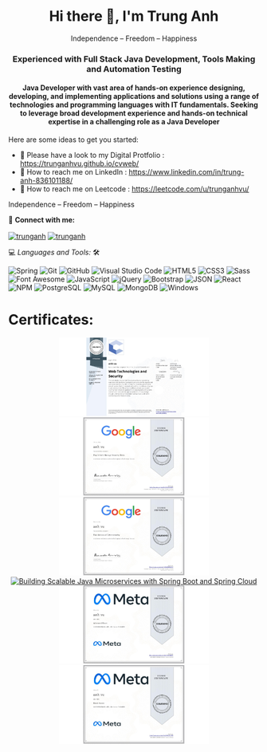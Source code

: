 
<h1 align="center">Hi there 👋, I'm Trung Anh</h1>
<p align="center"> Independence – Freedom – Happiness</p>
<h3 align="center">Experienced with Full Stack Java Development, Tools Making and Automation Testing</h3>

<h4 align="center">Java Developer with vast area of hands-on experience designing, developing, and implementing applications and solutions using a range of technologies and programming languages with IT fundamentals. Seeking to leverage broad development experience and hands-on technical expertise in a challenging role as a Java Developer</h4>

<!-- **trunganhvu/trunganhvu** is a ✨ _special_ ✨ repository because its `README.md` (this file) appears on your GitHub profile.

Here are some ideas to get you started:

- 🔭 Please have a look to my Digital Protfolio : https://trunganhvu.github.io/cvweb/
- 🌱 I’m currently learning ...
- 👯 I’m looking to collaborate on ...
- 🤔 I’m looking for help with ...
- 💬 How to reach me on LinkedIn : https://www.linkedin.com/in/trung-anh-836101188/
- 📫 How to reach me: ...
- 😄 Pronouns: ...
- ⚡ Fun fact: ...
-->


Here are some ideas to get you started:
- 🔭 Please have a look to my Digital Protfolio : https://trunganhvu.github.io/cvweb/
- 💬 How to reach me on LinkedIn : https://www.linkedin.com/in/trung-anh-836101188/
- 🤔 How to reach me on Leetcode : https://leetcode.com/u/trunganhvu/


Independence – Freedom – Happiness

🔗 **Connect with me:**

<a href="https://www.linkedin.com/in/trung-anh-836101188/" target="blank"><img align="center" src="https://raw.githubusercontent.com/rahuldkjain/github-profile-readme-generator/master/src/images/icons/Social/linked-in-alt.svg" alt="trunganh" height="30" width="40" /></a>
<a href="https://join.skype.com/invite/ivfx4nFOCtQd" target="blank"><img align="center" src="https://raw.githubusercontent.com/rahuldkjain/github-profile-readme-generator/master/src/images/icons/Social/skype.svg" alt="trunganh" height="30" width="40" /></a>


💻 *Languages and Tools:* 🛠️<br>

![Spring](https://img.shields.io/badge/-Spring-000000?style=flat&logo=Spring&logoColor=00FF7F&labelColor=ffffff)
![Git](https://img.shields.io/badge/-Git-000000?style=flat&logo=git&logoColor=F05032&labelColor=ffffff)
![GitHub](https://img.shields.io/badge/-GitHub-000000?style=flat&logo=github&logoColor=000000&labelColor=ffffff)
![Visual Studio Code](https://img.shields.io/badge/-VSCode-000000?style=flat&logo=visual-studio-code&labelColor=007ACC)
![HTML5](https://img.shields.io/badge/-HTML5-000000?style=flat&logo=html5&logoColor=ffffff&labelColor=E34F26)
![CSS3](https://img.shields.io/badge/-CSS3-000000?style=flat&logo=css3&logoColor=ffffff&labelColor=1572B6) 
![Sass](https://img.shields.io/badge/-Sass-000000?style=flat&logo=sass&logoColor=ffffff&labelColor=%23CC6699)
![Font Awesome](https://img.shields.io/badge/-font%20awesome-000000?style=flat&logo=font-awesome&logoColor=339AF0&labelColor=ffffff)
![JavaScript](https://img.shields.io/badge/-JavaScript-000000?style=flat&logo=javascript)
![jQuery](https://img.shields.io/badge/-jQuery-000000?style=flat&logo=jQuery&logoColor=0769AD&labelColor=ffffff)
![Bootstrap](https://img.shields.io/badge/-Bootstrap-000000?style=flat&logo=bootstrap&logoColor=ffffff&labelColor=563D7C)
![JSON](https://img.shields.io/badge/-JSON-000000?style=flat&logo=JSON&logoColor=000000&labelColor=ffffff)
![React](https://img.shields.io/badge/-React-000000?style=flat&logo=react)
![NPM](https://img.shields.io/badge/-npm-000000?style=flat&logo=npm&labelColor=ffffff)
![PostgreSQL](https://img.shields.io/badge/-PostgreSQL-000000?style=flat&logo=postgresql&logoColor=ffffff&labelColor=336791)
![MySQL](https://img.shields.io/badge/-MySQL-000000?style=flat&logo=mysql&labelColor=ffffff)
![MongoDB](https://img.shields.io/badge/-MongoDB-000000?style=flat&logo=mongodb&labelColor=ffffff)
![Windows](https://img.shields.io/badge/-Windows-000000?style=flat&logo=windows&logoColor=ffffff&labelColor=0078D6)



<h1 align="left">Certificates:</h1>
<p align="center">
    <a href="https://www.coursera.org/account/accomplishments/specialization/FD33SMONFFXL">
        <img alt="Web Technologies and Security" title="Web Technologies and Security" 
            src="certificates/Web Technologies and Security.jpeg" width="300px" />
    </a>
    <a href="https://www.coursera.org/account/accomplishments/verify/3ZNRSYLHJMNJ">
        <img alt="Play It Safe: Manage Security Risks" title="Play It Safe: Manage Security Risks" src="certificates/Play It Safe Manage Security Risks.jpeg" width="300px" />
    </a>
    <a href="https://www.coursera.org/account/accomplishments/verify/7EHKNLRVK2H2">
        <img alt="Foundations of Cybersecurity" title="Foundations of Cybersecurity" 
        src="certificates/Foundations of Cybersecurity.jpeg" width="300px" />
    </a>
    <a href="https://www.coursera.org/account/accomplishments/verify/P66CJZEJ6C9R">
        <img alt="Building Scalable Java Microservices with Spring Boot and Spring Cloud" title="Building Scalable Java Microservices with Spring Boot and Spring Cloud" 
        src="certificates/Building Scalable Java Microservices with Spring Boot and Spring Cloud
.jpeg" width="300px" />
    </a>
    <a href="https://www.coursera.org/account/accomplishments/verify/MC2ZPAFXB49T">
        <img alt="Advanced React" title="Advanced React" 
        src="certificates/Advanced React.jpeg" width="300px" />
    </a>
    <a href="https://www.coursera.org/account/accomplishments/verify/HCQ54RT27JGR">
        <img alt="React Basics" title="React Basics" 
        src="certificates/React Basics.jpeg" width="300px" />
    </a>
</p>